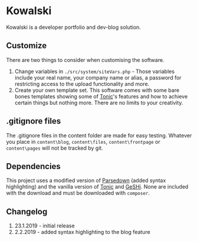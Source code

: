 # Kowalski

Kowalski is a developer portfolio and dev-blog solution.

## Customize

There are two things to consider when customising the software.

1. Change variables in ```./src/system/siteVars.php``` - Those variables include your real name, your company name or alias, a password for restricting access to the upload functionality and more.
2. Create your own template set. This software comes with some bare bones templates showing some of [Tonic][2]'s features and how to achieve certain things but nothing more. There are no limits to your creativity.

## .gitignore files

The .gitignore files in the content folder are made for easy testing. Whatever you place in ```content\blog```, ```content\files```, ```content\frontpage``` or ```content\pages``` will not be tracked by git.

## Dependencies

This project uses a modified version of [Parsedown][1] (added syntax highlighting) and the vanilla version of [Tonic][2] and [GeSHi][3]. None are included with the download and must be downloaded with `composer`.

## Changelog

1. 23.1.2019 - initial release
2. 2.2.2019 - added syntax highlighting to the blog feature

[1]: https://github.com/erusev/parsedown
[2]: https://github.com/rgamba/Tonic
[3]: http://qbnz.com/highlighter/